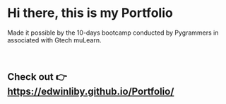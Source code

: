 # Hi there, this is my Portfolio
<p>Made it possible by the 10-days bootcamp conducted by Pygrammers in associated with Gtech muLearn.</p>
<br/>

## Check out 👉 https://edwinliby.github.io/Portfolio/
